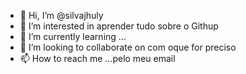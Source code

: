 - 👋 Hi, I’m @silvajhuly
- 👀 I’m interested in  aprender tudo sobre o Githup
- 🌱 I’m currently learning ...
- 💞️ I’m looking to collaborate on com oque for preciso
- 📫 How to reach me ...pelo meu email

<!---
silvajhuly/silvajhuly is a ✨ special ✨ repository because its `README.md` (this file) appears on your GitHub profile.
You can click the Preview link to take a look at your changes.
--->
